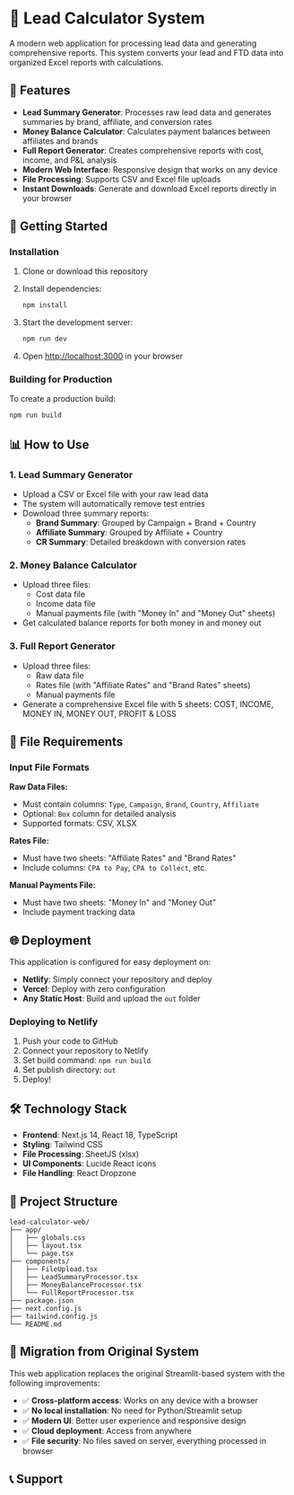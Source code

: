 # 🧮 Lead Calculator System

A modern web application for processing lead data and generating comprehensive reports. This system converts your lead and FTD data into organized Excel reports with calculations.

## 🌟 Features

- **Lead Summary Generator**: Processes raw lead data and generates summaries by brand, affiliate, and conversion rates
- **Money Balance Calculator**: Calculates payment balances between affiliates and brands
- **Full Report Generator**: Creates comprehensive reports with cost, income, and P&L analysis
- **Modern Web Interface**: Responsive design that works on any device
- **File Processing**: Supports CSV and Excel file uploads
- **Instant Downloads**: Generate and download Excel reports directly in your browser

## 🚀 Getting Started

### Installation

1. Clone or download this repository
2. Install dependencies:
   ```bash
   npm install
   ```

3. Start the development server:
   ```bash
   npm run dev
   ```

4. Open [http://localhost:3000](http://localhost:3000) in your browser

### Building for Production

To create a production build:

```bash
npm run build
```

## 📊 How to Use

### 1. Lead Summary Generator
- Upload a CSV or Excel file with your raw lead data
- The system will automatically remove test entries
- Download three summary reports:
  - **Brand Summary**: Grouped by Campaign + Brand + Country
  - **Affiliate Summary**: Grouped by Affiliate + Country  
  - **CR Summary**: Detailed breakdown with conversion rates

### 2. Money Balance Calculator
- Upload three files:
  - Cost data file
  - Income data file
  - Manual payments file (with "Money In" and "Money Out" sheets)
- Get calculated balance reports for both money in and money out

### 3. Full Report Generator
- Upload three files:
  - Raw data file
  - Rates file (with "Affiliate Rates" and "Brand Rates" sheets)
  - Manual payments file
- Generate a comprehensive Excel file with 5 sheets: COST, INCOME, MONEY IN, MONEY OUT, PROFIT & LOSS

## 🔧 File Requirements

### Input File Formats

**Raw Data Files:**
- Must contain columns: `Type`, `Campaign`, `Brand`, `Country`, `Affiliate`
- Optional: `Box` column for detailed analysis
- Supported formats: CSV, XLSX

**Rates File:**
- Must have two sheets: "Affiliate Rates" and "Brand Rates"
- Include columns: `CPA to Pay`, `CPA to Collect`, etc.

**Manual Payments File:**
- Must have two sheets: "Money In" and "Money Out"
- Include payment tracking data

## 🌐 Deployment

This application is configured for easy deployment on:

- **Netlify**: Simply connect your repository and deploy
- **Vercel**: Deploy with zero configuration
- **Any Static Host**: Build and upload the `out` folder

### Deploying to Netlify

1. Push your code to GitHub
2. Connect your repository to Netlify
3. Set build command: `npm run build`
4. Set publish directory: `out`
5. Deploy!

## 🛠️ Technology Stack

- **Frontend**: Next.js 14, React 18, TypeScript
- **Styling**: Tailwind CSS
- **File Processing**: SheetJS (xlsx)
- **UI Components**: Lucide React icons
- **File Handling**: React Dropzone

## 📁 Project Structure

```
lead-calculator-web/
├── app/
│   ├── globals.css
│   ├── layout.tsx
│   └── page.tsx
├── components/
│   ├── FileUpload.tsx
│   ├── LeadSummaryProcessor.tsx
│   ├── MoneyBalanceProcessor.tsx
│   └── FullReportProcessor.tsx
├── package.json
├── next.config.js
├── tailwind.config.js
└── README.md
```

## 🔄 Migration from Original System

This web application replaces the original Streamlit-based system with the following improvements:

- ✅ **Cross-platform access**: Works on any device with a browser
- ✅ **No local installation**: No need for Python/Streamlit setup
- ✅ **Modern UI**: Better user experience and responsive design
- ✅ **Cloud deployment**: Access from anywhere
- ✅ **File security**: No files saved on server, everything processed in browser

## 📞 Support

 